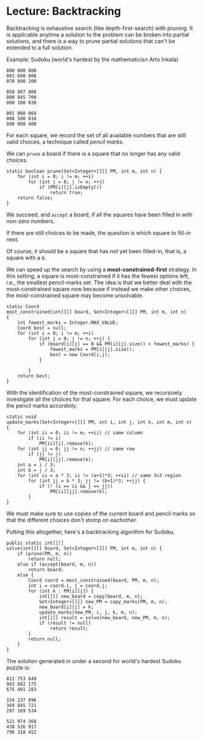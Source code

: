 # Lecture: Backtracking

Backtracking is exhaustive search (like depth-first-search) with
pruning. It is applicable anytime a solution to the problem can be
broken into partial solutions, and there is a way to prune partial
solutions that can't be extended to a full solution.

Example: Sudoku (world's hardest by the mathematicisn Arto Inkala)

    800 000 000
    003 600 000
    070 090 200

    050 007 000
    000 045 700
    000 100 030

    001 000 068
    008 500 010
    090 000 400

For each square, we record the set of all available numbers that are
still valid choices, a technique called *pencil marks*.

We can `prune` a board if there is a square that no longer has any
valid choices.

    static boolean prune(Set<Integer>[][] PM, int m, int n) {
        for (int i = 0; i != m; ++i)
            for (int j = 0; j != n; ++j)
                if (PM[i][j].isEmpty())
                    return true;
        return false;
    }
    
We succeed, and `accept` a board, if all the squares have been filled
in with non-zero numbers.

If there are still choices to be made, the question is which square to
fill-in next. 

Of course, it should be a square that has not yet been filled-in, that
is, a square with a `0`.

We can speed up the search by using a **most-constrained-first**
strategy. In this setting, a square is most-constrained if it has the
fewest options left, i.e., the smallest pencil-marks set.  The idea is
that we better deal with the most-constrained square now because if
instead we make other choices, the most-constrained square may become
unsolvable.
  
    static Coord
    most_constrained(int[][] board, Set<Integer>[][] PM, int m, int n)
    {
        int fewest_marks = Integer.MAX_VALUE;
        Coord best = null;
        for (int i = 0; i != m; ++i)
            for (int j = 0; j != n; ++j) {
                if (board[i][j] == 0 && PM[i][j].size() < fewest_marks) {
                    fewest_marks = PM[i][j].size();
                    best = new Coord(i,j);
                }

            }
        return best;
    }

With the identification of the most-constrained square, we recursively
investigate all the choices for that square. For each choice, we must
update the pencil marks accordinly.

    static void
    update_marks(Set<Integer>[][] PM, int i, int j, int k, int m, int n)
    {
        for (int ii = 0; ii != m; ++ii) // same column
            if (ii != i)
                PM[ii][j].remove(k);
        for (int jj = 0; jj != n; ++jj) // same row
            if (jj != j)
                PM[i][jj].remove(k);
        int a = i / 3;
        int b = j / 3;
        for (int ii = a * 3; ii != (a+1)*3; ++ii) // same 3x3 region
            for (int jj = b * 3; jj != (b+1)*3; ++jj) {
                if (! (i == ii && j == jj))
                    PM[ii][jj].remove(k);
            }
    }

We must make sure to use copies of the current board and pencil marks
so that the different choices don't stomp on eachother.

Putting this altogether, here's a backtracking algorithm for Sudoku.

    public static int[][] 
    solve(int[][] board, Set<Integer>[][] PM, int m, int n) {
        if (prune(PM, m, n))
            return null;
        else if (accept(board, m, n))
            return board;
        else {
            Coord coord = most_constrained(board, PM, m, n);
            int i = coord.i, j = coord.j;
            for (int k : PM[i][j]) {
                int[][] new_board = copy(board, m, n);
                Set<Integer>[][] new_PM = copy_marks(PM, m, n);
                new_board[i][j] = k;
                update_marks(new_PM, i, j, k, m, n);
                int[][] result = solve(new_board, new_PM, m, n);
                if (result != null)
                    return result;
            }
            return null;
        }
    }

The solution generated in under a second for world's hardest Sudoku
puzzle is:

    812 753 649
    943 682 175
    675 491 283

    154 237 896
    369 845 721
    287 169 534

    521 974 368
    438 526 917
    796 318 452
